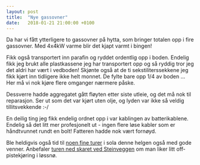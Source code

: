 ```yaml
---
layout: post
title:  "Nye gassovner"
date:   2018-01-21 21:00:00 +0100
---
```

<!--categories: oppgradering turtips-->

Da har vi fått ytterligere to gassovner på hytta, som bringer
totalen opp i fire gassovner. Med 4x4kW varme blir det kjapt
varmt i bingen!

Fikk også transportert inn parafin og ryddet ordentlig opp i boden.
Endelig fikk jeg brukt alle plastkassene jeg har transportert opp
og så ryddig tror jeg det aldri har vært i vedboden! Skjønte også 
at de ti sekstiliterssekkene jeg fikk kjørt inn tidligere ikke helt
monnet. De fylte bare opp 1/4 av boden ... Her må vi nok kjøre flere
omganger nærmere påske.

Dessverre hadde aggregatet gått fløyten etter siste utleie, og
det må nok til reparasjon. Ser ut som det var kjørt uten olje,
og lyden var ikke så veldig tillitsvekkende :-/

En deilig ting jeg fikk endelig ordnet opp i var kablingen av
batterikablene. Endelig så det litt mer profesjonelt ut - ingen
flere løse kabler som er håndtvunnet rundt en bolt! Fatteren 
hadde nok vært fornøyd.

Ble heldigvis også tid til [noen fine turer](https://www.instagram.com/p/BeUztGNAeSA)
i sola denne helgen også med gode venner. Anbefaler [turen ned
skaret ved Steinveggen](https://www.strava.com/activities/1368524898) om man
liker litt off-pistekjøring i løssnø.
